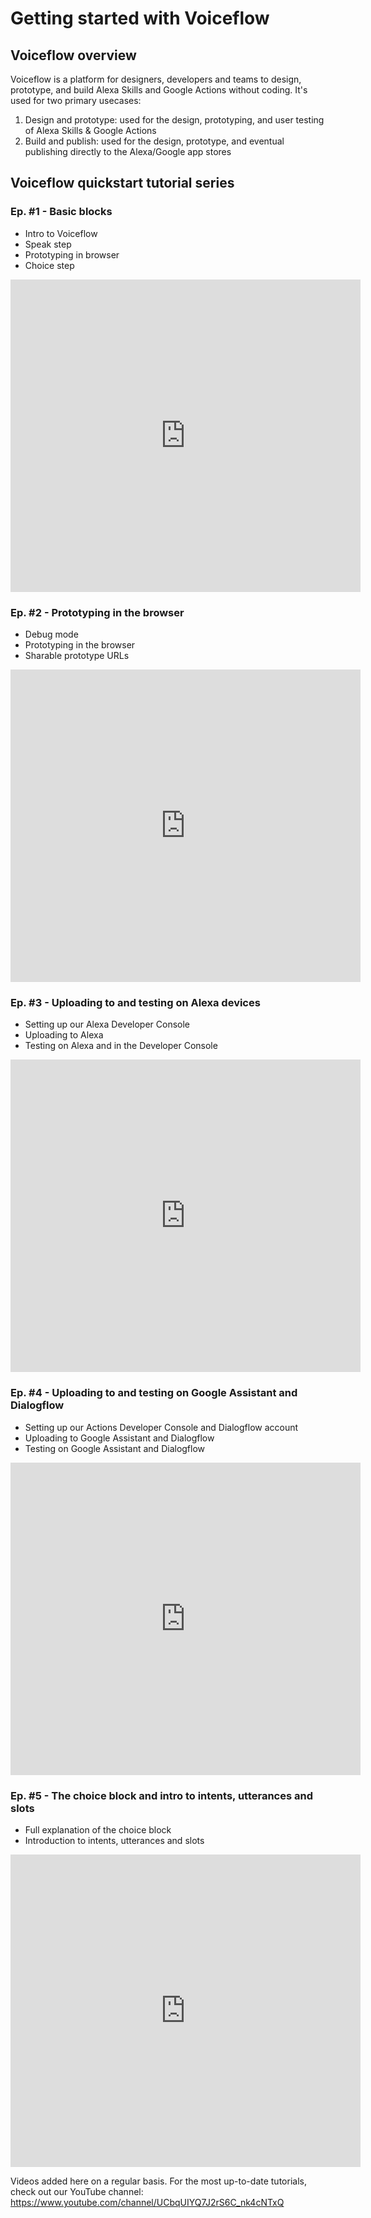 # Getting started with Voiceflow

## Voiceflow overview

Voiceflow is a platform for designers, developers and teams to design, prototype, and build Alexa Skills and Google Actions without coding. It's used for two primary usecases:

1. Design and prototype: used for the design, prototyping, and user testing of Alexa Skills & Google Actions
2. Build and publish: used for the design, prototype, and eventual publishing directly to the Alexa/Google app stores

<H2> Voiceflow quickstart tutorial series</H2>

<h3>Ep. #1 - Basic blocks</h3>

- Intro to Voiceflow
- Speak step
- Prototyping in browser
- Choice step

<iframe width="560" height="500" src="https://www.youtube.com/embed/SQub8t86ZII" frameborder="0" allow="accelerometer; autoplay; encrypted-media; gyroscope; picture-in-picture" allowfullscreen></iframe>

<h3>Ep. #2 - Prototyping in the browser</h3>

- Debug mode
- Prototyping in the browser
- Sharable prototype URLs

<iframe width="560" height="500" src="https://www.youtube.com/embed/w2x2RbgpI3A" frameborder="0" allow="accelerometer; autoplay; encrypted-media; gyroscope; picture-in-picture" allowfullscreen></iframe>

<h3>Ep. #3 - Uploading to and testing on Alexa devices</h3>

- Setting up our Alexa Developer Console
- Uploading to Alexa
- Testing on Alexa and in the Developer Console

<iframe width="560" height="500" src="https://www.youtube.com/embed/qdQ0ciR6ioA" frameborder="0" allow="accelerometer; autoplay; encrypted-media; gyroscope; picture-in-picture" allowfullscreen></iframe>

<h3>Ep. #4 - Uploading to and testing on Google Assistant and Dialogflow</h3>

- Setting up our Actions Developer Console and Dialogflow account
- Uploading to Google Assistant and Dialogflow
- Testing on Google Assistant and Dialogflow

<iframe width="560" height="500" src="https://www.youtube.com/embed/OG4FcDu5FRY" frameborder="0" allow="accelerometer; autoplay; encrypted-media; gyroscope; picture-in-picture" allowfullscreen></iframe>

<h3>Ep. #5 - The choice block and intro to intents, utterances and slots</h3>

- Full explanation of the choice block
- Introduction to intents, utterances and slots

<iframe width="560" height="500" src="https://www.youtube.com/embed/vuEmXn-lGK0" frameborder="0" allow="accelerometer; autoplay; encrypted-media; gyroscope; picture-in-picture" allowfullscreen></iframe>

Videos added here on a regular basis. For the most up-to-date tutorials, check out our YouTube channel: https://www.youtube.com/channel/UCbqUIYQ7J2rS6C_nk4cNTxQ
